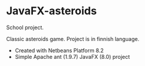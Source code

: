 # JavaFX-asteroids
School project.

Classic asteroids game. Project is in finnish language.

* Created with Netbeans Platform 8.2
* Simple Apache ant (1.9.7) JavaFX (8.0) project
